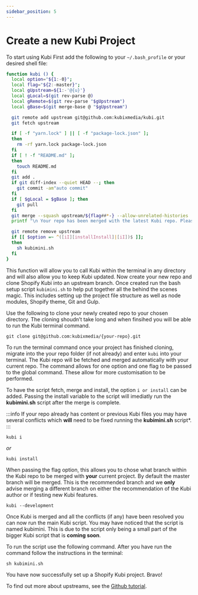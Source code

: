 ```yaml
---
sidebar_position: 5
---
```


# Create a new Kubi Project

To start using Kubi First add the following to your `~/.bash_profile` or your desired shell file:

```bash
function kubi () {
  local option="${1:-0}";
  local flag="${2:-master}";
  local gUpstream=${1:-'@{u}'}
  local gLocal=$(git rev-parse @)
  local gRemote=$(git rev-parse "$gUpstream")
  local gBase=$(git merge-base @ "$gUpstream")

  git remote add upstream git@github.com:kubixmedia/kubi.git
  git fetch upstream

  if [ -f "yarn.lock" ] || [ -f "package-lock.json" ];
  then
    rm -rf yarn.lock package-lock.json
  fi
  if [ ! -f "README.md" ];
  then
    touch README.md
  fi
  git add .
  if git diff-index --quiet HEAD --; then
    git commit -am"auto commit"
  fi
  if [ $gLocal = $gBase ]; then
    git pull
  fi
  git merge --squash upstream/${flag##*-} --allow-unrelated-histories
  printf "\n Your repo has been merged with the latest Kubi repo. Please check and fix any merge conflicts! \n"

  git remote remove upstream
  if [[ $option =~ ^([iI][installInstall]|[iI])$ ]];
  then
    sh kubimini.sh
  fi
}
```

This function will allow you to call Kubi within the terminal in any directory and will also allow you to keep Kubi updated. Now create your new repo and clone Shopify Kubi into an upstream branch. Once created run the bash setup script `kubimini.sh` to help put together all the behind the scenes magic. This includes setting up the project file structure as well as node modules, Shopify theme, Git and Gulp.

Use the following to clone your newly created repo to your chosen directory. The cloning shoudn&rsquo;t take long and when finsihed you will be able to run the Kubi terminal command.

```
git clone git@github.com:kubixmedia/{your-repo}.git
```

To run the terminal command once your project has finished cloning, migrate into the your repo folder (if not already) and enter `kubi` into your terminal. The Kubi repo will be fetched and merged automatically with your current repo. The command allows for one option and one flag to be passed to the global command. These allow for more customisation to be performed.

To have the script fetch, merge and install, the option `i or install` can be added. Passing the install variable to the script will imediatly run the **kubimini.sh** script after the merge is complete.

:::info
If your repo already has content or previous Kubi files you may have several conflicts which **will** need to be fixed running the **kubimini.sh** script*.
:::

```
kubi i
```
_or_
```
kubi install
```

When passing the flag option, this allows you to chose what branch within the Kubi repo to be merged with **your** current project. By default the master branch will be merged. This is the recommended branch and we **only** advise merging a different branch on either the recommendation of the Kubi author or if testing new Kubi features.

```
kubi --development
```

Once Kubi is merged and all the conflicts (if any) have been resolved you can now run the main Kubi script. You may have noticed that the script is named kubimini. This is due to the script only being a small part of the bigger Kubi script that is **coming soon**.

To run the script use the following command. After you have run the command follow the instructions in the terminal:

```
sh kubimini.sh
```

You have now successfully set up a Shopify Kubi project. Bravo!

To find out more about upstreams, see the [Github tutorial](https://help.github.com/articles/fork-a-repo/).
